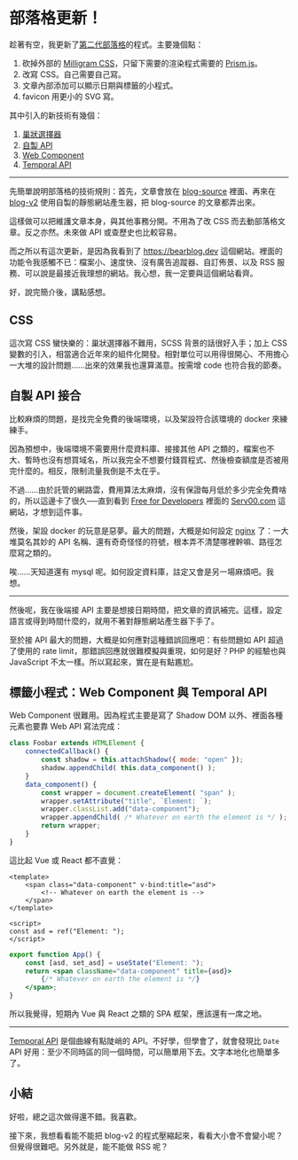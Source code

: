 # 部落格更新！

趁著有空，我更新了[第二代部落格](https://iigmir.github.io/blog-v2)的程式。主要幾個點：

1. 砍掉外部的 [Milligram CSS](https://milligram.io)，只留下需要的渲染程式需要的 [Prism.js](https://prismjs.com)。
2. 改寫 CSS。自己需要自己寫。
3. 文章內部添加可以顯示日期與標籤的小程式。
4. favicon 用更小的 SVG 寫。

其中引入的新技術有幾個：

1. [巢狀選擇器](https://iigmir.github.io/blog-v2/articles/123.html)
2. [自製 API](https://github.com/iigmir/serv00-app)
3. [Web Component](https://developer.mozilla.org/en-US/docs/Web/API/Web_components)
4. [Temporal API](https://tc39.es/proposal-temporal/docs)

---

先簡單說明部落格的技術規則：首先，文章會放在 [blog-source](https://github.com/iigmir/blog-source) 裡面、再來在 [blog-v2](https://github.com/iigmir/blog-v2) 使用自製的靜態網站產生器，把 blog-source 的文章都弄出來。

這樣做可以把維護文章本身，與其他事務分開。不用為了改 CSS 而去動部落格文章。反之亦然。未來做 API 或查歷史也比較容易。

而之所以有這次更新，是因為我看到了 <https://bearblog.dev> 這個網站。裡面的功能令我感觸不已：檔案小、速度快、沒有廣告追蹤器、自訂佈景、以及 RSS 服務、可以說是最接近我理想的網站。我心想，我一定要與這個網站看齊。

好，說完簡介後，講點感想。

## CSS

這次寫 CSS 蠻快樂的：巢狀選擇器不難用，SCSS 背景的話很好入手；加上 CSS 變數的引入，相當適合近年來的組件化開發。相對單位可以用得很開心、不用擔心一大堆的設計問題……出來的效果我也還算滿意。按需增 code 也符合我的節奏。

## 自製 API 接合

比較麻煩的問題，是找完全免費的後端環境，以及架設符合該環境的 docker 來練練手。

因為預想中，後端環境不需要用什麼資料庫、接接其他 API 之類的，檔案也不大、暫時也沒有想買域名，所以我完全不想要付錢買程式、然後檢查額度是否被用完什麼的。相反，限制流量我倒是不太在乎。

不過……由於託管的網路雲，費用算法太麻煩，沒有保證每月低於多少完全免費啥的，所以這邊卡了很久──直到看到 [Free for Developers](https://free-for.dev) 裡面的 [Serv00.com](https://serv00.com) 這網站，才想到這件事。

然後，架設 docker 的玩意是惡夢。最大的問題，大概是如何設定 [nginx](https://hub.docker.com/_/nginx) 了：一大堆莫名其妙的 API 名稱、還有奇奇怪怪的符號，根本弄不清楚哪裡幹嘛、路徑怎麼寫之類的。

唉……天知道還有 mysql 呢。如何設定資料庫，註定又會是另一場麻煩吧。我想。

---

然後呢，我在後端接 API 主要是想接日期時間，把文章的資訊補完。這樣，設定語言或得到時間什麼的，就用不著對靜態網站產生器下手了。

至於接 API 最大的問題，大概是如何應對這種錯誤回應吧：有些問題如 API 超過了使用的 rate limit，那錯誤回應就很難模擬與重現，如何是好？PHP 的經驗也與 JavaScript 不太一樣。所以寫起來，實在是有點尷尬。

## 標籤小程式：Web Component 與 Temporal API

Web Component 很難用。因為程式主要是寫了 Shadow DOM 以外、裡面各種元素也要靠 Web API 寫法完成：

```js
class Foobar extends HTMLElement {
    connectedCallback() {
        const shadow = this.attachShadow({ mode: "open" });
        shadow.appendChild( this.data_component() );
    }
    data_component() {
        const wrapper = document.createElement( "span" );
        wrapper.setAttribute("title", `Element: `);
        wrapper.classList.add("data-component");
        wrapper.appendChild( /* Whatever on earth the element is */ );
        return wrapper;
    }
}
```

這比起 Vue 或 React 都不直覺：

```vue
<template>
    <span class="data-component" v-bind:title="asd">
        <!-- Whatever on earth the element is -->
    </span>
</template>

<script>
const asd = ref("Element: ");
</script>
```

```jsx
export function App() {
    const [asd, set_asd] = useState("Element: ");
    return <span className="data-component" title={asd}>
        {/* Whatever on earth the element is */}
    </span>;
}
```

所以我覺得，短期內 Vue 與 React 之類的 SPA 框架，應該還有一席之地。

---

[Temporal API](https://tc39.es/proposal-temporal/docs) 是個曲線有點陡峭的 API。不好學，但學會了，就會發現比 `Date` API 好用：至少不同時區的同一個時間，可以簡單用下去。文字本地化也簡單多了。

## 小結

好啦，總之這次做得還不錯。我喜歡。

接下來，我想看看能不能把 blog-v2 的程式壓縮起來，看看大小會不會變小呢？但覺得很難吧。另外就是，能不能做 RSS 呢？
